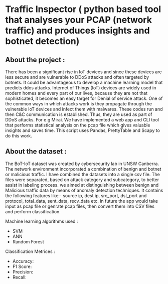 # Traffic Inspector ( python based tool that analyses your PCAP (network traffic) and produces insights and botnet detection)

## About the project :

There has been a significant rise in IoT devices and since these devices are less secure and are vulnerable to DDoS attacks and often targeted by botnets. It could be advantageous to develop a machine learning model that predicts ddos attacks. Internet of Things (IoT) devices are widely used in modern homes and every part of our lives, because they are not that sophisticated, it becomes an easy target for Denial of service attack. One of the common ways in which attacks work is they propagate through the vulnerable IoT devices and infect them with malwares. These codes run and then C&C communication is established. Thus, they are used as part of DDoS attacks. For e.g Mirai.
We have implemented a web app and CLI tool that performs statistical analysis on the pcap file which gives valuable insights and saves time.
This script uses Pandas, PrettyTable and Scapy to do this work.

## About the dataset :

The BoT-IoT dataset was created by cybersecurity lab in UNSW Canberra. The network environment incorporated a combination of benign and botnet or malicious traffic. I have combined the datasets into a single csv file. The files were separated, based on attack category and subcategory, to better assist in labeling process. we aimed at distinguishing between benign and Malicious traffic data by means of anomaly detection techniques.
It contains the following features like:- source ip, dest ip, src_port, dst_port and protocol, total_data, sent_data, recv_data etc.
In future the app would take input as pcap file or genrate pcap files, then convert them into CSV files and perform classification.

Machine learning algorithms used :

* SVM
* ANN
* Random Forest

Classification Metrices :

* Accuracy:
* F1 Score: 
* Precision: 
* Recall: 

